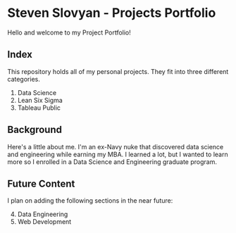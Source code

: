 # Steven Slovyan - Projects Portfolio

Hello and welcome to my Project Portfolio!

## Index

This repository holds all of my personal projects.  They fit into three different categories.

1. Data Science
2. Lean Six Sigma
3. Tableau Public

## Background

Here's a little about me.  I'm an ex-Navy nuke that discovered data science and engineering while earning my MBA.  I learned a lot, but I wanted to learn more so I enrolled in a Data Science and Engineering graduate program.

## Future Content

I plan on adding the following sections in the near future:

4. Data Engineering
5. Web Development
